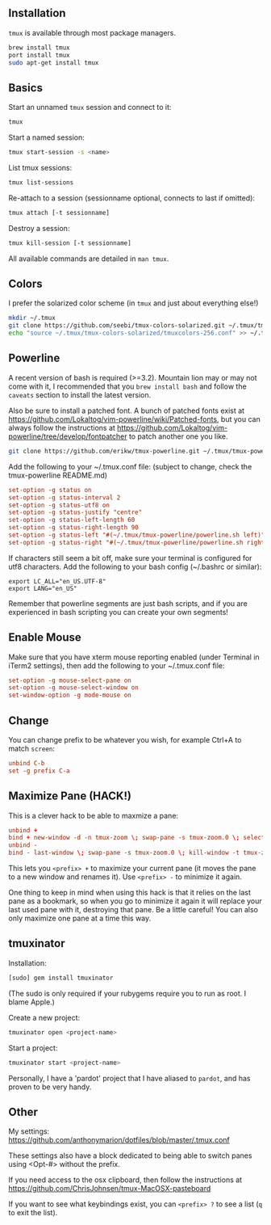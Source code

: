 ## Installation
`tmux` is available through most package managers.

```bash
brew install tmux
port install tmux
sudo apt-get install tmux
```

## Basics
Start an unnamed `tmux` session and connect to it:
```bash
tmux
```
Start a named session:
```bash
tmux start-session -s <name>
```
List tmux sessions:
```bash
tmux list-sessions
```
Re-attach to a session (sessionname optional, connects to last if omitted):
```bash
tmux attach [-t sessionname]
```
Destroy a session:
```bash
tmux kill-session [-t sessionname]
```

All available commands are detailed in `man tmux`.

## Colors
I prefer the solarized color scheme (in `tmux` and just about everything else!)

```bash
mkdir ~/.tmux
git clone https://github.com/seebi/tmux-colors-solarized.git ~/.tmux/tmux-colors-solarized
echo "source ~/.tmux/tmux-colors-solarized/tmuxcolors-256.conf" >> ~/.tmux.conf
```

## Powerline
A recent version of bash is required (>=3.2). Mountain lion may or may not come with it, I recommended that you `brew install bash` and follow the `caveats` section to install the latest version.

Also be sure to install a patched font. A bunch of patched fonts exist at https://github.com/Lokaltog/vim-powerline/wiki/Patched-fonts, but you can always follow the instructions at https://github.com/Lokaltog/vim-powerline/tree/develop/fontpatcher to patch another one you like.
```bash
git clone https://github.com/erikw/tmux-powerline.git ~/.tmux/tmux-powerline
```

Add the following to your ~/.tmux.conf file: (subject to change, check the tmux-powerline README.md)
```conf
set-option -g status on
set-option -g status-interval 2
set-option -g status-utf8 on
set-option -g status-justify "centre"
set-option -g status-left-length 60
set-option -g status-right-length 90
set-option -g status-left "#(~/.tmux/tmux-powerline/powerline.sh left)"
set-option -g status-right "#(~/.tmux/tmux-powerline/powerline.sh right)"
```

If characters still seem a bit off, make sure your terminal is configured for utf8 characters. Add the following to your bash config (~/.bashrc or similar):
```bashrc
export LC_ALL="en_US.UTF-8"
export LANG="en_US"
```

Remember that powerline segments are just bash scripts, and if you are experienced in bash scripting you can create your own segments!

## Enable Mouse
Make sure that you have xterm mouse reporting enabled (under Terminal in iTerm2 settings), then add the following to your ~/.tmux.conf file:
```conf
set-option -g mouse-select-pane on
set-option -g mouse-select-window on
set-window-option -g mode-mouse on
```

## Change <Prefix>
You can change prefix to be whatever you wish, for example Ctrl+A to match `screen`:
```conf
unbind C-b
set -g prefix C-a
```

## Maximize Pane (HACK!)
This is a clever hack to be able to maxmize a pane:
```conf
unbind +
bind + new-window -d -n tmux-zoom \; swap-pane -s tmux-zoom.0 \; select-window -t tmux-zoom
unbind -
bind - last-window \; swap-pane -s tmux-zoom.0 \; kill-window -t tmux-zoom
```

This lets you `<prefix> +` to maximize your current pane (it moves the pane to a new window and renames it). Use `<prefix> -` to minimize it again.

One thing to keep in mind when using this hack is that it relies on the last pane as a bookmark, so when you go to minimize it again it will replace your last used pane with it, destroying that pane. Be a little careful!  You can also only maximize one pane at a time this way.

## tmuxinator
Installation:
```bash
[sudo] gem install tmuxinator
```
(The sudo is only required if your rubygems require you to run as root. I blame Apple.)

Create a new project:
```bash
tmuxinator open <project-name>
```

Start a project:
```bash
tmuxinator start <project-name>
```

Personally, I have a 'pardot' project that I have aliased to `pardot`, and has proven to be very handy.

## Other
My settings: https://github.com/anthonymarion/dotfiles/blob/master/.tmux.conf

These settings also have a block dedicated to being able to switch panes using <Opt-#> without the prefix.

If you need access to the osx clipboard, then follow the instructions at https://github.com/ChrisJohnsen/tmux-MacOSX-pasteboard

If you want to see what keybindings exist, you can `<prefix> ?` to see a list (`q` to exit the list).
